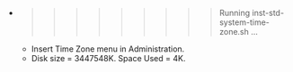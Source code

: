* >>>>>>>>> Running inst-std-system-time-zone.sh ...
  * Insert Time Zone menu in Administration.
  * Disk size = 3447548K. Space Used = 4K.
